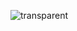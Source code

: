 ![transparent](https://capsule-render.vercel.app/api?type=transparent&fontColor=703ee5&text=Transparent&height=110&fontSize=60&desc=Only%20Use%20Text&descAlignY=75&descAlign=60)
